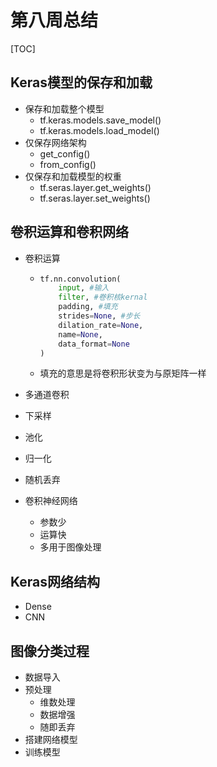 # 第八周总结



[TOC]



## Keras模型的保存和加载

- 保存和加载整个模型
  - tf.keras.models.save_model()
  - tf.keras.models.load_model()
- 仅保存网络架构
  - get_config()
  - from_config()
- 仅保存和加载模型的权重
  - tf.seras.layer.get_weights()
  - tf.seras.layer.set_weights()

## 卷积运算和卷积网络

- 卷积运算

  - ```python
    tf.nn.convolution(
        input, #输入
        filter, #卷积核kernal
        padding, #填充
        strides=None, #步长
        dilation_rate=None,
        name=None,
        data_format=None
    )
    ```

  - 填充的意思是将卷积形状变为与原矩阵一样

- 多通道卷积

- 下采样

- 池化

- 归一化

- 随机丢弃

- 卷积神经网络

  - 参数少
  - 运算快
  - 多用于图像处理

## Keras网络结构

- Dense
- CNN

## 图像分类过程

- 数据导入
- 预处理
  - 维数处理
  - 数据增强
  - 随即丢弃
- 搭建网络模型
- 训练模型
